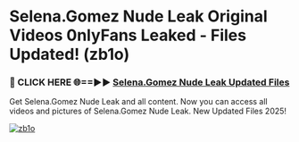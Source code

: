 # Selena.Gomez Nude Leak Original Videos 0nlyFans Leaked - Files Updated! (zb1o)

<h3>🔴 CLICK HERE 🌐==►► <a href="https://tinyurl.com/52m3yx9h" rel="nofollow">Selena.Gomez Nude Leak Updated Files</a></h3>

Get Selena.Gomez Nude Leak and all content. Now you can access all videos and pictures of Selena.Gomez Nude Leak. New Updated Files 2025!

[![zb1o](https://i.imgur.com/TnHtlc8.gif)](https://tinyurl.com/52m3yx9h)
